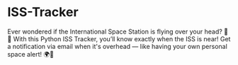 # ISS-Tracker
Ever wondered if the International Space Station is flying over your head? 🚀✨ With this Python ISS Tracker, you’ll know exactly when the ISS is near! Get a notification via email when it's overhead — like having your own personal space alert! 🌍📧
